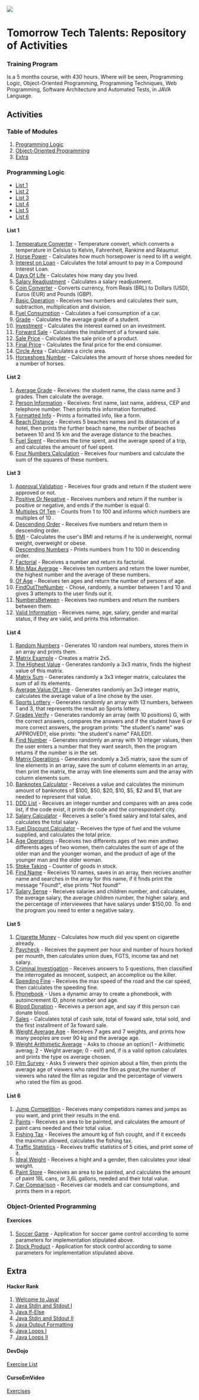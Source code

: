 <img src="https://github.com/RitaFer/tomorrow-tech-talents/blob/main/assets/TomorrowTechTalentsLogo.svg" style="width: 300%, height: auto, margin-left: auto, margin-left: auto" />

# Tomorrow Tech Talents: Repository of Activities

### Training Program

Is a 5 months course, with 430 hours. Where will be seen, Programming Logic, Object-Oriented Programming, Programming Techniques, Web Programming, Software Architecture and Automated Tests, in JAVA Language.

## Activities

### Table of Modules

1. [Programming Logic](#programming-logic)
2. [Object-Oriented Programming](#object-oriented-programming)
3. [Extra](#extra)


### Programming Logic
   - [List 1](#list-1)
   - [List 2](#list-2)
   - [List 3](#list-3)
   - [List 4](#list-4)
   - [List 5](#list-5)
   - [List 6](#list-6)

#### List 1
1. [Temperature Converter](https://github.com/RitaFer/tomorrow-tech-talents/blob/main/src/programminglogic/class01/ex01.java) - Temperature convert, which converts a temperature in Celsius to Kelvin, Fahrenheit, Rankine and Réaumur.
2. [Horse Power](https://github.com/RitaFer/tomorrow-tech-talents/blob/main/src/programminglogic/class01/ex02.java) - Calculates how much horsepower is need to lift a weight.
3. [Interest on Loan](https://github.com/RitaFer/tomorrow-tech-talents/blob/main/src/programminglogic/class01/ex03.java) - Calculates the total amount to pay in a Compound Interest Loan.
4. [Days Of Life](https://github.com/RitaFer/tomorrow-tech-talents/blob/main/src/programminglogic/class01/ex04.java) - Calculates how many day you lived.
5. [Salary Readjustment](https://github.com/RitaFer/tomorrow-tech-talents/blob/main/src/programminglogic/class01/ex05.java) - Calculates a salary readjustment.
6. [Coin Converter](https://github.com/RitaFer/tomorrow-tech-talents/blob/main/src/programminglogic/class01/ex06.java) - Converts currency, from Reais (BRL) to Dollars (USD), Euros (EUR) and Pounds (GBP).
7. [Basic Operation](https://github.com/RitaFer/tomorrow-tech-talents/blob/main/src/programminglogic/class01/ex07.java) - Receives two numbers and calculates their sum, subtraction, multiplication and division.
8. [Fuel Consumption](https://github.com/RitaFer/tomorrow-tech-talents/blob/main/src/programminglogic/class01/ex08.java) - Calculates a fuel consumption of a car.
9. [Grade](https://github.com/RitaFer/tomorrow-tech-talents/blob/main/src/programminglogic/class01/ex09.java) - Calculates the average grade of a student.
10. [Investment](https://github.com/RitaFer/tomorrow-tech-talents/blob/main/src/programminglogic/class01/ex10.java) - Calculates the interest earned on an investment.
11. [Forward Sale](https://github.com/RitaFer/tomorrow-tech-talents/blob/main/src/programminglogic/class01/ex11.java) - Calculates the installment of a forward sale.
12. [Sale Price](https://github.com/RitaFer/tomorrow-tech-talents/blob/main/src/programminglogic/class01/ex12.java) - Calculates the sale price of a product.
13. [Final Price](https://github.com/RitaFer/tomorrow-tech-talents/blob/main/src/programminglogic/class01/ex13.java) - Calculates the final price for the end consumer.
14. [Circle Area](https://github.com/RitaFer/tomorrow-tech-talents/blob/main/src/programminglogic/class01/ex14.java) - Calculates a circle area.
15. [Horseshoes Number](https://github.com/RitaFer/tomorrow-tech-talents/blob/main/src/programminglogic/class01/ex15.java) - Calculates the amount of horse shoes needed for a number of horses.

#### List 2
1. [Average Grade](https://github.com/RitaFer/tomorrow-tech-talents/blob/main/src/programminglogic/class02/ex01.java) - Receives: the student name, the class name and 3 grades. Then calculate the average.
2. [Person Information](https://github.com/RitaFer/tomorrow-tech-talents/blob/main/src/programminglogic/class02/ex02.java) - Receives: first name, last name, address, CEP and telephone number. Then prints this information formatted.
3. [Formatted Info](https://github.com/RitaFer/tomorrow-tech-talents/blob/main/src/programminglogic/class02/ex03.java) - Prints a formatted info, like a form.
4. [Beach Distance](https://github.com/RitaFer/tomorrow-tech-talents/blob/main/src/programminglogic/class02/ex04.java) - Receives 5 beaches names and its distances of a hotel, then prints the further beach name, the number of beaches between 10 and 15 km and the average distance to the beaches.
5. [Fuel Spent](https://github.com/RitaFer/tomorrow-tech-talents/blob/main/src/programminglogic/class02/ex05.java) - Receives the time spent, and the average speed of a trip, and calculates the amount of fuel spent. 
6. [Four Numbers Calculation](https://github.com/RitaFer/tomorrow-tech-talents/blob/main/src/programminglogic/class02/ex06.java) - Receives four numbers and calculate the sum of the squares of these numbers.

#### List 3
1. [Approval Validation](https://github.com/RitaFer/tomorrow-tech-talents/tree/main/src/programminglogic/class03/ex01.java) - Receives four grads and return if the student were approved or not.
2. [Positive Or Negative](https://github.com/RitaFer/tomorrow-tech-talents/tree/main/src/programminglogic/class03/ex02.java) - Receives numbers and return if the number is positive or negative, and ends if the number is equal 0.
3. [Multiples Of Ten](https://github.com/RitaFer/tomorrow-tech-talents/tree/main/src/programminglogic/class03/ex03.java) - Counts from 1 to 100 and informs which numbers are multiples of 10 .
4. [Descending Order](https://github.com/RitaFer/tomorrow-tech-talents/tree/main/src/programminglogic/class03/ex04.java) - Receives five numbers and return them in descending order.
5. [BMI](https://github.com/RitaFer/tomorrow-tech-talents/tree/main/src/programminglogic/class03/ex05.java) - Calculates the user's BMI and returns if he is underweight, normal weight, overweight or obese.
6. [Descending Numbers](https://github.com/RitaFer/tomorrow-tech-talents/tree/main/src/programminglogic/class03/ex06.java) - Prints numbers from 1 to 100 in descending order.
7. [Factorial](https://github.com/RitaFer/tomorrow-tech-talents/tree/main/src/programminglogic/class03/ex07.java) - Receives a number and return its factorial.
8. [Min Max Average](https://github.com/RitaFer/tomorrow-tech-talents/tree/main/src/programminglogic/class03/ex08.java) - Receives ten numbers and return the lower number, the highest number and the average of these numbers.
9. [Of Age](https://github.com/RitaFer/tomorrow-tech-talents/tree/main/src/programminglogic/class03/ex09.java) - Receives ten ages and return the number of persons of age.
10. [FindOutTheNumber](https://github.com/RitaFer/tomorrow-tech-talents/tree/main/src/programminglogic/class03/ex10.java) - Chose, randomly, a number between 1 and 10 and gives 3 attempts to the user finds out it.
11. [NumbersBetween](https://github.com/RitaFer/tomorrow-tech-talents/tree/main/src/programminglogic/class03/ex11.java) - Receives two numbers and return the numbers between them.
12. [Valid Information](https://github.com/RitaFer/tomorrow-tech-talents/tree/main/src/programminglogic/class03/ex12.java) - Receives name, age, salary, gender and marital status, if they are valid, and prints this information.

#### List 4
1. [Random Numbers](https://github.com/RitaFer/tomorrow-tech-talents/tree/main/src/programminglogic/class04/ex01.java) - Generates 10 random real numbers, stores them in an array and prints them.
2. [Matrix Example](https://github.com/RitaFer/tomorrow-tech-talents/tree/main/src/programminglogic/class04/ex02.java) - Creates a matrix 2x5.
3. [The Highest Value](https://github.com/RitaFer/tomorrow-tech-talents/tree/main/src/programminglogic/class04/ex03.java) - Generates randomly a 3x3 matrix, finds the highest value of this matrix.
4. [Matrix Sum](https://github.com/RitaFer/tomorrow-tech-talents/tree/main/src/programminglogic/class04/ex04.java) - Generates randomly a 3x3 integer matrix, calculates the sum of all its elements.
5. [Average Value Of Line](https://github.com/RitaFer/tomorrow-tech-talents/tree/main/src/programminglogic/class04/ex05.java) - Generates randomly an 3x3 integer matrix, calculates the average value of a line chose by the user.
6. [Sports Lottery](https://github.com/RitaFer/tomorrow-tech-talents/tree/main/src/programminglogic/class04/ex06.java) - Generates randomly an array with 13 numbers, between 1 and 3, that represents the result ao Sports lottery.
7. [Grades Verify](https://github.com/RitaFer/tomorrow-tech-talents/tree/main/src/programminglogic/class04/ex07.java) - Generates randomly an array (with 10 positions) G, with the correct answers, compares the answers and if the student have 6 or more correct answers, the program prints: "the student's name" was APPROVED!!, else prints: "the student's name" FAILED!!.
8. [Find Number](https://github.com/RitaFer/tomorrow-tech-talents/tree/main/src/programminglogic/class04/ex08.java) - Generates randomly an array with 10 integer values, then the user enters a number that they want search, then the program returns if the number is in the set.
9. [Matrix Operations](https://github.com/RitaFer/tomorrow-tech-talents/tree/main/src/programminglogic/class04/ex09.java) - Generates randomly a 3x5 matrix, save the sum of line elements in an array, save the sum of column elements in an array, then print the matrix, the array with line elements sum and the array with column elements sum.
10. [Banknotes Calculator](https://github.com/RitaFer/tomorrow-tech-talents/tree/main/src/programminglogic/class04/ex10.java) - Receives a value and calculates the minimum amount of banknotes of $100, $50, $20, $10, $5, $2 and $1, that are needed to represent that value.
11. [DDD List](https://github.com/RitaFer/tomorrow-tech-talents/tree/main/src/programminglogic/class04/ex11.java) - Receives an integer number and compares with an area code list, if the code exist, it prints de code and the correspondent city.
12. [Salary Calculator](https://github.com/RitaFer/tomorrow-tech-talents/tree/main/src/programminglogic/class04/ex12.java) - Receives a seller's fixed salary and total sales, and calculates the total salary.
13. [Fuel Discount Calculator](https://github.com/RitaFer/tomorrow-tech-talents/tree/main/src/programminglogic/class04/ex13.java) - Receives the type of fuel and the volume supplied, and calculates the total price.
14. [Age Operations](https://github.com/RitaFer/tomorrow-tech-talents/tree/main/src/programminglogic/class04/ex14.java) - Receives two differents ages of two men andtwo differents ages of two women, them calculates the sum of age of the older man and the younger woman, and the product of age of the younger man and the older woman.
15. [Stoke Taking](https://github.com/RitaFer/tomorrow-tech-talents/tree/main/src/programminglogic/class04/ex15.java) - Counter of goods in stock.
16. [Find Name](https://github.com/RitaFer/tomorrow-tech-talents/tree/main/src/programminglogic/class04/ex16.java) - Receives 10 names, saves in an array, then recives another name and searches in the array for this name, if it finds print the message "Found!", else prints "Not found!"
17. [Salary Sense](https://github.com/RitaFer/tomorrow-tech-talents/tree/main/src/programminglogic/class04/ex17.java) - Receives salaries and children number, and calculates, the average salary, the average children number, the higher salary, and the percentage of interviewees that have salarys under $150,00. To end the program you need to enter a negative salary.

#### List 5
1. [Cigarette Money](https://github.com/RitaFer/tomorrow-tech-talents/tree/main/src/programminglogic/class05/ex01.java) - Calculates how much did you spent on cigarette already.
2. [Paycheck](https://github.com/RitaFer/tomorrow-tech-talents/tree/main/src/programminglogic/class05/ex02.java) - Receives the payment per hour and number of hours horked per mounth, then calculates union dues, FGTS, income tax and net salary.
3. [Criminal Investigation](https://github.com/RitaFer/tomorrow-tech-talents/tree/main/src/programminglogic/class05/ex03.java) - Receives answers to 5 questions, then classified the interrogated as innocent, suspect, an accomplice ou the killer.
4. [Speeding Fine](https://github.com/RitaFer/tomorrow-tech-talents/tree/main/src/programminglogic/class05/ex04.java) - Receives the max speed of the road and the car speed, then calculates the speeding fine.
5. [Phonebook](https://github.com/RitaFer/tomorrow-tech-talents/tree/main/src/programminglogic/class05/ex05.java) - Uses a dynamic array to create a phonebook, with autoincrement ID, phone number and age.
6. [Blood Donation](https://github.com/RitaFer/tomorrow-tech-talents/tree/main/src/programminglogic/class05/ex06.java) - Receives a person age, and say if this person can donate blood.
7. [Sales](https://github.com/RitaFer/tomorrow-tech-talents/tree/main/src/programminglogic/class05/ex07.java) - Calculates total of cash sale, total of foward sale, total sold, and the first installment of 3x foward sale.
8. [Weight Average Age](https://github.com/RitaFer/tomorrow-tech-talents/tree/main/src/programminglogic/class05/ex08.java) - Receives 7 ages and 7 weights, and prints how many peoples are over 90 kg and the average age.
9. [Weight Arithimetic Average](https://github.com/RitaFer/tomorrow-tech-talents/tree/main/src/programminglogic/class05/ex09.java) - Asks to choose an option(1 - Arithimetic averag; 2 - Weight average; 0 - exit) and, if is a valid option calculates and prints the type os average chosen.
10. [Film Survey](https://github.com/RitaFer/tomorrow-tech-talents/tree/main/src/programminglogic/class05/ex10.java) - Asks 5 viewers their opinion about a film, then prints the average age of viewers who rated the film as great,the number of viewers who rated the film as regular and the percentage of viewers who rated the film as good.

#### List 6
1. [Jump Competition](https://github.com/RitaFer/tomorrow-tech-talents/tree/main/src/programminglogic/class06/ex01.java) - Receives many competidors names and jumps as you want, and print their results in the end.
2. [Paints](https://github.com/RitaFer/tomorrow-tech-talents/tree/main/src/programminglogic/class06/ex02.java) - Receives an area to be painted, and calculates the amount of paint cans needed and their total value.
3. [Fishing Tax](https://github.com/RitaFer/tomorrow-tech-talents/tree/main/src/programminglogic/class06/ex03.java) - Receives the amount kg of fish cought, and if it exceeds the maximun allowed, calculates the fishing tax.
4. [Traffic Statistics](https://github.com/RitaFer/tomorrow-tech-talents/tree/main/src/programminglogic/class06/ex04.java) - Receives traffic statistics of 5 cities, and print some of it.
5. [Ideal Weight](https://github.com/RitaFer/tomorrow-tech-talents/tree/main/src/programminglogic/class06/ex05.java) - Receives a hight and a gender, then calculates your ideal weight.
6. [Paint Store](https://github.com/RitaFer/tomorrow-tech-talents/tree/main/src/programminglogic/class06/ex06.java) - Receives an area to be painted, and calculates the amount of paint 18L cans, or 3,6L gallons, needed and their total value.
7. [Car Comparison](https://github.com/RitaFer/tomorrow-tech-talents/tree/main/src/programminglogic/class06/ex07.java) - Receives car models and car consumptions, and prints them in a report.

### Object-Oriented Programming
#### Exercices
1. [Soccer Game](https://github.com/RitaFer/tomorrow-tech-talents/tree/main/src/oop/soccer) -  Application for soccer game control according to some parameters for implementation stipulated above.
2. [Stock Product](https://github.com/RitaFer/tomorrow-tech-talents/tree/main/src/oop/stock) - Application for stock control according to some parameters for implementation stipulated above.

## Extra
#### Hacker Rank
1. [Welcome to Java!](https://github.com/RitaFer/tomorrow-tech-talents/blob/main/src/extras/hackerrank/d01.java)
2. [Java Stdin and Stdout I](https://github.com/RitaFer/tomorrow-tech-talents/blob/main/src/extras/hackerrank/d02.java)
3. [Java If-Else](https://github.com/RitaFer/tomorrow-tech-talents/blob/main/src/extras/hackerrank/d03.java)
4. [Java Stdin and Stdout II](https://github.com/RitaFer/tomorrow-tech-talents/blob/main/src/extras/hackerrank/d04.java)
5. [Java Output Formatting](https://github.com/RitaFer/tomorrow-tech-talents/blob/main/src/extras/hackerrank/d05.java)
6. [Java Loops I](https://github.com/RitaFer/tomorrow-tech-talents/blob/main/src/extras/hackerrank/d06.java)
7. [Java Loops II](https://github.com/RitaFer/tomorrow-tech-talents/blob/main/src/extras/hackerrank/d07.java)

#### DevDojo
[Exercise List](https://github.com/RitaFer/tomorrow-tech-talents/tree/main/src/extras/devdojo)

#### CursoEmVideo
[Exercises](https://github.com/RitaFer/tomorrow-tech-talents/tree/main/src/extras/cursoemvideo)
